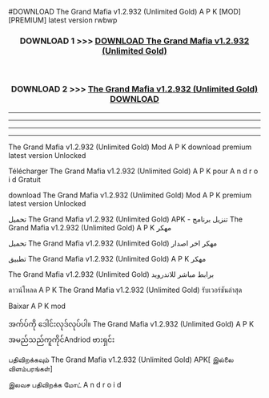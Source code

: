 #DOWNLOAD The Grand Mafia v1.2.932  (Unlimited Gold) A P K [MOD] [PREMIUM] latest version rwbwp



<div align="center">

<h3>DOWNLOAD 1 >>> <a href="https://teeasianyam.web.app?sq=The Grand Mafia v1.2.932  (Unlimited Gold)">DOWNLOAD The Grand Mafia v1.2.932  (Unlimited Gold) </a></h3><br>

<h3>DOWNLOAD 2 >>> <a href="https://teeasianyam.web.app?sq=The Grand Mafia v1.2.932  (Unlimited Gold) ">The Grand Mafia v1.2.932  (Unlimited Gold)  DOWNLOAD </a></h3>

</div>


----------------------------------------------------------

----------------------------------------------------------

----------------------------------------------------------

----------------------------------------------------------


The Grand Mafia v1.2.932  (Unlimited Gold)  Mod A P K download premium latest version Unlocked

Télécharger The Grand Mafia v1.2.932  (Unlimited Gold)  A P K pour A n d r o i d Gratuit

download The Grand Mafia v1.2.932  (Unlimited Gold)  Mod A P K premium latest version Unlocked

تحميل The Grand Mafia v1.2.932  (Unlimited Gold)  APK - تنزيل برنامج The Grand Mafia v1.2.932  (Unlimited Gold)  A P K مهكر

تحميل The Grand Mafia v1.2.932  (Unlimited Gold)  مهكر اخر اصدار

تطبيق The Grand Mafia v1.2.932  (Unlimited Gold)  A P K مهكر

The Grand Mafia v1.2.932  (Unlimited Gold)  برابط مباشر للاندرويد

ดาวน์โหลด A P K The Grand Mafia v1.2.932  (Unlimited Gold)  รับเวอร์ชันล่าสุด

Baixar A P K mod

အက်ပ်ကို ဒေါင်းလုဒ်လုပ်ပါ။ The Grand Mafia v1.2.932  (Unlimited Gold)  A P K အမည်သည်ကူကိုင်Andriod ဗားရှင်း

பதிவிறக்கவும் The Grand Mafia v1.2.932  (Unlimited Gold)  APK[ இல்லை விளம்பரங்கள்] 
 
இலவச பதிவிறக்க மோட் A n d r o i d



